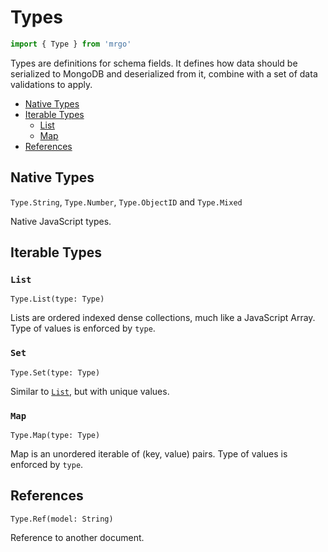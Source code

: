 # Types

```js
import { Type } from 'mrgo'
```

Types are definitions for schema fields. It defines how data should be serialized to MongoDB
and deserialized from it, combine with a set of data validations to apply.

- [Native Types](#native-types)
- [Iterable Types](#iterable-types)
    - [List](#list)
    - [Map](#map)
- [References](#references)

## Native Types

`Type.String`, `Type.Number`, `Type.ObjectID` and `Type.Mixed`

Native JavaScript types.

## Iterable Types

### `List`
`Type.List(type: Type)`

Lists are ordered indexed dense collections, much like a JavaScript Array.
Type of values is enforced by `type`.

### `Set`
`Type.Set(type: Type)`

Similar to [`List`](#list), but with unique values.

### `Map`
`Type.Map(type: Type)`

Map is an unordered iterable of (key, value) pairs.
Type of values is enforced by `type`.

## References
`Type.Ref(model: String)`

Reference to another document.
